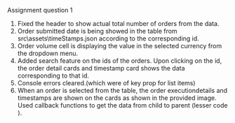 Assignment question 1
1. Fixed the header to show actual total number of orders from the data.
2. Order submitted date is being showed in the table from src\assets\timeStamps.json according to the corresponding id.
3. Order volume cell is displaying the value in the selected currency from the dropdown menu.
4. Added search feature on the ids of the orders. Upon clicking on the id, the order detail cards and timestamp card shows the data corresponding to that id.
5. Console errors cleared.(which were  of key prop for list items)
6. When an order is selected from the table, the order executiondetails  and timestamps are shown on the cards as shown in the provided image. Used callback functions to get the data from child to parent (lesser code ).
